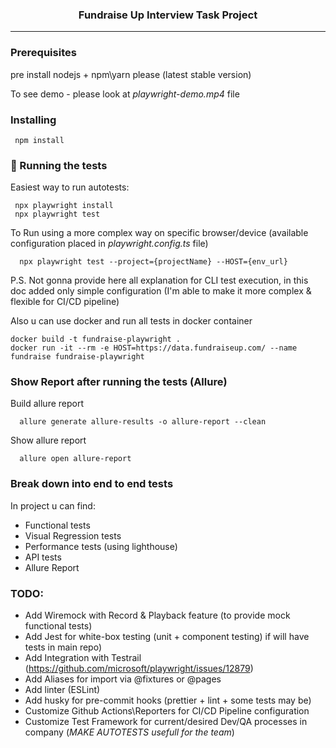 <h3 align="center">Fundraise Up Interview Task Project</h3>

---


### Prerequisites

pre install nodejs + npm\yarn please (latest stable version)

To see demo - please look at *playwright-demo.mp4* file


### Installing

```
 npm install
```

### 🔧 Running the tests

Easiest way to run autotests:

```
 npx playwright install
 npx playwright test 
```

To Run using a more complex way on specific browser/device (available configuration placed in *playwright.config.ts* file)

```
  npx playwright test --project={projectName} --HOST={env_url}
```

P.S. Not gonna provide here all explanation for CLI test execution, in this doc added only simple configuration (I'm able to make it more complex & flexible for CI/CD pipeline)


Also u can use docker and run all tests in docker container

```
docker build -t fundraise-playwright .
docker run -it --rm -e HOST=https://data.fundraiseup.com/ --name fundraise fundraise-playwright
```

### Show Report after running the tests (Allure)

Build allure report 

```
  allure generate allure-results -o allure-report --clean
```

Show allure report

```
  allure open allure-report
```

### Break down into end to end tests

In project u can find: 
- Functional tests 
- Visual Regression tests
- Performance tests (using lighthouse)
- API tests
- Allure Report



### TODO: 

- Add Wiremock with Record & Playback feature (to provide mock functional tests)
- Add Jest for white-box testing (unit + component testing) if will have tests in main repo)
- Add Integration with Testrail (https://github.com/microsoft/playwright/issues/12879)
- Add Aliases for import via @fixtures or @pages
- Add linter (ESLint) 
- Add husky for pre-commit hooks (prettier + lint + some tests may be)
- Customize Github Actions\Reporters for CI/CD Pipeline configuration
- Customize Test Framework for current/desired Dev/QA processes in company (*MAKE AUTOTESTS usefull for the team*)

